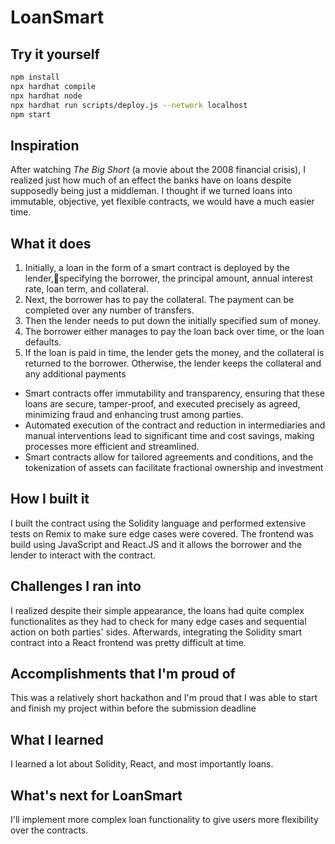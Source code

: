# LoanSmart

## Try it yourself

```sh
npm install
npx hardhat compile
npx hardhat node
npx hardhat run scripts/deploy.js --network localhost
npm start
```


## Inspiration

After watching _The Big Short_ (a movie about the 2008 financial crisis), I realized just how much of an effect the banks have on loans despite supposedly being just a middleman. 
I thought if we turned loans into immutable, objective, yet flexible contracts, we would have a much easier time.

## What it does

1. Initially, a loan in the form of a smart contract is deployed by the lender,specifying the borrower, the principal amount, annual interest rate, loan term, and collateral.
2. Next, the borrower has to pay the collateral. The payment can be completed over any number of transfers.
3. Then the lender needs to put down the initially specified sum of money.
4. The borrower either manages to pay the loan back over time, or the loan defaults.
5. If the loan is paid in time, the lender gets the money, and the collateral is returned to the borrower. Otherwise, the lender keeps the collateral and any additional payments

- Smart contracts offer immutability and transparency, ensuring that these loans are secure, tamper-proof, and executed precisely as agreed, minimizing fraud and enhancing trust among parties.
- Automated execution of the contract and reduction in intermediaries and manual interventions lead to significant time and cost savings, making processes more efficient and streamlined.
- Smart contracts allow for tailored agreements and conditions, and the tokenization of assets can facilitate fractional ownership and investment

## How I built it

I built the contract using the Solidity language and performed extensive tests on Remix to make sure edge cases were covered. The frontend was build using JavaScript and React.JS and it allows the borrower and the lender to interact with the contract.

## Challenges I ran into

I realized despite their simple appearance, the loans had quite complex functionalites as they had to check for many edge cases and sequential action on both parties' sides. Afterwards, integrating the Solidity smart contract into a React frontend was pretty difficult at time.

## Accomplishments that I'm proud of

This was a relatively short hackathon and I'm proud that I was able to start and finish my project within before the submission deadline

## What I learned

I learned a lot about Solidity, React, and most importantly loans.

## What's next for LoanSmart

I'll implement more complex loan functionality to give users more flexibility over the contracts.